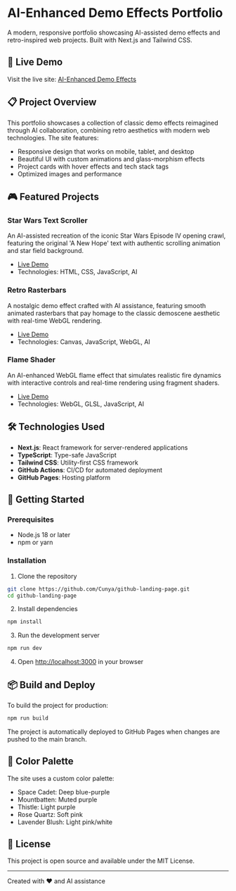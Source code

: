 # AI-Enhanced Demo Effects Portfolio

A modern, responsive portfolio showcasing AI-assisted demo effects and retro-inspired web projects. Built with Next.js and Tailwind CSS.

## 🚀 Live Demo

Visit the live site: [AI-Enhanced Demo Effects](https://cunya.github.io/github-landing-page/)

## 📋 Project Overview

This portfolio showcases a collection of classic demo effects reimagined through AI collaboration, combining retro aesthetics with modern web technologies. The site features:

- Responsive design that works on mobile, tablet, and desktop
- Beautiful UI with custom animations and glass-morphism effects
- Project cards with hover effects and tech stack tags
- Optimized images and performance

## 🎮 Featured Projects

### Star Wars Text Scroller
An AI-assisted recreation of the iconic Star Wars Episode IV opening crawl, featuring the original 'A New Hope' text with authentic scrolling animation and star field background.
- [Live Demo](https://cunya.github.io/StarWarsScroller/)
- Technologies: HTML, CSS, JavaScript, AI

### Retro Rasterbars
A nostalgic demo effect crafted with AI assistance, featuring smooth animated rasterbars that pay homage to the classic demoscene aesthetic with real-time WebGL rendering.
- [Live Demo](https://cunya.github.io/Rasterbars/)
- Technologies: Canvas, JavaScript, WebGL, AI

### Flame Shader
An AI-enhanced WebGL flame effect that simulates realistic fire dynamics with interactive controls and real-time rendering using fragment shaders.
- [Live Demo](https://cunya.github.io/FlameShader/)
- Technologies: WebGL, GLSL, JavaScript, AI

## 🛠️ Technologies Used

- **Next.js**: React framework for server-rendered applications
- **TypeScript**: Type-safe JavaScript
- **Tailwind CSS**: Utility-first CSS framework
- **GitHub Actions**: CI/CD for automated deployment
- **GitHub Pages**: Hosting platform

## 🚀 Getting Started

### Prerequisites
- Node.js 18 or later
- npm or yarn

### Installation

1. Clone the repository
```bash
git clone https://github.com/Cunya/github-landing-page.git
cd github-landing-page
```

2. Install dependencies
```bash
npm install
```

3. Run the development server
```bash
npm run dev
```

4. Open [http://localhost:3000](http://localhost:3000) in your browser

## 📦 Build and Deploy

To build the project for production:

```bash
npm run build
```

The project is automatically deployed to GitHub Pages when changes are pushed to the main branch.

## 🎨 Color Palette

The site uses a custom color palette:
- Space Cadet: Deep blue-purple
- Mountbatten: Muted purple
- Thistle: Light purple
- Rose Quartz: Soft pink
- Lavender Blush: Light pink/white

## 📝 License

This project is open source and available under the MIT License.

---

Created with ❤️ and AI assistance 